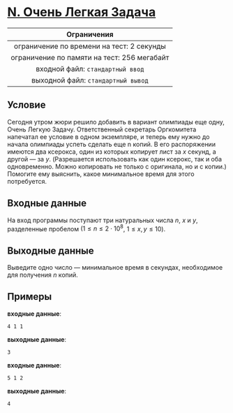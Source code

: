 # [N. Очень Легкая Задача](N.py)

| Ограничения                                 |
|:-------------------------------------------:|
| ограничение по времени на тест: 2 секунды   |
| ограничение по памяти на тест: 256 мегабайт |
| входной файл: `стандартный ввод`            |
| выходной файл: `стандартный вывод`          |

## Условие

Сегодня утром жюри решило добавить в вариант олимпиады еще одну, Очень Легкую Задачу. Ответственный секретарь Оргкомитета напечатал ее условие в одном экземпляре, и теперь ему нужно до начала олимпиады успеть сделать еще n копий. В его распоряжении имеются два ксерокса, один из которых копирует лист за $x$ секунд, а другой — за $y$. (Разрешается использовать как один ксерокс, так и оба одновременно. Можно копировать не только с оригинала, но и с копии.) Помогите ему выяснить, какое минимальное время для этого потребуется.

## Входные данные

На вход программы поступают три натуральных числа $n$, $x$ и $y$, разделенные пробелом $(1 \leqslant n \leqslant 2 \cdot 10^{8}$, $1 \leqslant x, y \leqslant 10)$.

## Выходные данные

Выведите одно число — минимальное время в секундах, необходимое для получения $n$ копий.

## Примеры

**входные данные**:

```text
4 1 1
```

**выходные данные**:

```text
3
```

**входные данные**:

```text
5 1 2
```

**выходные данные**:

```text
4
```
